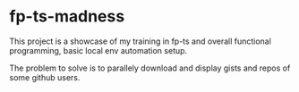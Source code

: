 # fp-ts-madness

This project is a showcase of my training in fp-ts and overall functional programming, basic local env automation setup.

The problem to solve is to parallely download and display gists and repos of some github users.
